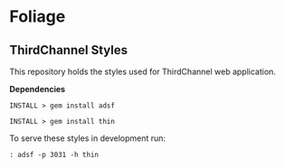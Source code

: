# Foliage

## ThirdChannel Styles

This repository holds the styles used for ThirdChannel web application.

**Dependencies**

```
INSTALL > gem install adsf
```

```
INSTALL > gem install thin
```

To serve these styles in development run: 
```
: adsf -p 3031 -h thin
```

